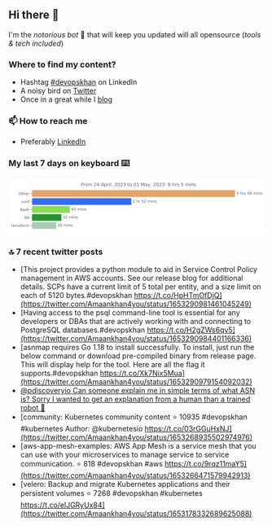 <!--- [![Hits](https://hits.seeyoufarm.com/api/count/incr/badge.svg?url=https%3A%2F%2Fgithub.com%2Fakhan4u%2Fhit-counter&count_bg=%2379C83D&title_bg=%23555555&icon=&icon_color=%23E7E7E7&title=visits&edge_flat=false)](https://hits.seeyoufarm.com) --->

## Hi there 👋

I'm the _notorious bot_ 🤣 that will keep you updated will all opensource (_tools & tech included_) 

### Where to find my content?

* Hashtag [#devopskhan](https://www.linkedin.com/feed/hashtag/devopskhan) on LinkedIn
* A noisy bird on [Twitter](https://twitter.com/Amaankhan4you)
* Once in a great while I [blog](https://linuxparrot.netlify.app) 


### 📫 **How to reach me**

* Preferably [LinkedIn](https://www.linkedin.com/in/amaan-khan-linux-ninja)

### My last 7 days on keyboard ⌨️

<img src="https://github.com/akhan4u/akhan4u/blob/main/images/stat.svg" alt="Amaan's Wakatime Activity!"/>

### 🔝 7 recent twitter posts
<!-- DEVDOJO:START -->
- [This project provides a python module to aid in Service Control Policy management in AWS accounts. See our release blog for additional details. SCPs have a current limit of 5 total per entity, and a size limit on each of 5120 bytes.#devopskhan https://t.co/HpHTmOfDjQ](https://twitter.com/Amaankhan4you/status/1653290981461045249)
- [Having access to the psql command-line tool is essential for any developers or DBAs that are actively working with and connecting to PostgreSQL databases.#devopskhan https://t.co/H2gZWs6qv5](https://twitter.com/Amaankhan4you/status/1653290984401166336)
- [asnmap requires Go 1.18 to install successfully. To install, just run the below command or download pre-compiled binary from release page. This will display help for the tool. Here are all the flag it supports.#devopskhan https://t.co/Xk7Nix5Mua](https://twitter.com/Amaankhan4you/status/1653290979154092032)
- [@pdiscoveryio Can someone explain me in simple terms of what ASN is? Sorry I wanted to get an explanation from a human than a trained robot 🤖](https://twitter.com/Amaankhan4you/status/1653281779267305473)
- [community: Kubernetes community content
⭐️ 10935
#devopskhan #kubernetes
Author: @kubernetesio
https://t.co/03rGGuHxNJ](https://twitter.com/Amaankhan4you/status/1653268935502974976)
- [aws-app-mesh-examples: AWS App Mesh is a service mesh that you can use with your microservices to manage service to service communication.
⭐️ 818
#devopskhan #aws
https://t.co/9rqz11maY5](https://twitter.com/Amaankhan4you/status/1653266471579942913)
- [velero: Backup and migrate Kubernetes applications and their persistent volumes
⭐️ 7268
#devopskhan #kubernetes
https://t.co/elJGRyUx84](https://twitter.com/Amaankhan4you/status/1653178332689625088)
<!-- DEVDOJO:END -->

<!-- ![Amaan's GitHub stats](https://github-readme-stats.vercel.app/api?username=akhan4u&count_private=true&show_icons=true&hide=contribs) -->
